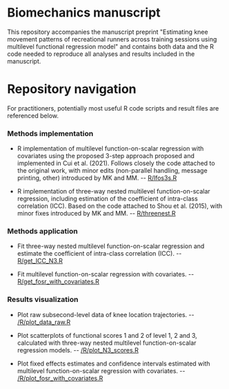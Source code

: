 # Biomechanics manuscript

This repository accompanies the manuscript preprint "Estimating knee movement patterns of recreational runners across training sessions using multilevel functional regression model" and contains both data and the R code needed to reproduce all analyses and results included in the manuscript. 


# Repository navigation

For practitioners, potentially most useful R code scripts and result files are referenced below.

### Methods implementation

- R implementation of multilevel function-on-scalar regression with covariates using the proposed 3-step approach proposed and implemented in Cui et al. (2021). Follows closely the code attached to the original work, with minor edits (non-parallel handling, message printing, other) introduced by MK and MM. --  [R/lfos3s.R](https://github.com/martakarass/biomechanics-manuscript/blob/main/R/lfos3s.R)

- R implementation of three-way nested multilevel function-on-scalar regression, including estimation of the coefficient of intra-class correlation (ICC). Based on the code attached to Shou et al. (2015), with minor fixes introduced by MK and MM. --  [R/threenest.R](https://github.com/martakarass/biomechanics-manuscript/blob/main/R/threenest.R)

### Methods application

- Fit three-way nested multilevel function-on-scalar regression and estimate the coefficient of intra-class correlation (ICC). -- [R/get_ICC_N3.R](https://github.com/martakarass/biomechanics-manuscript/blob/main/R/get_ICC_N3.R) 

- Fit multilevel function-on-scalar regression with covariates. -- [R/get_fosr_with_covariates.R](https://github.com/martakarass/biomechanics-manuscript/blob/main/R/get_fosr_with_covariates.R) 

### Results visualization 

- Plot raw subsecond-level data of knee location trajectories. --  [/R/plot_data_raw.R](https://github.com/martakarass/biomechanics-manuscript/blob/main/R/plot_data_raw.R) 

- Plot scatterplots of functional scores 1 and 2 of level 1, 2 and 3, calculated with
three-way nested multilevel function-on-scalar regression models. --  [/R/plot_N3_scores.R](https://github.com/martakarass/biomechanics-manuscript/blob/main/R/plot_N3_scores.R) 

- Plot fixed effects estimates and confidence intervals estimated with multilevel function-on-scalar regression with covariates. -- [/R/plot_fosr_with_covariates.R](https://github.com/martakarass/biomechanics-manuscript/blob/main/R/plot_fosr_with_covariates.R) 
